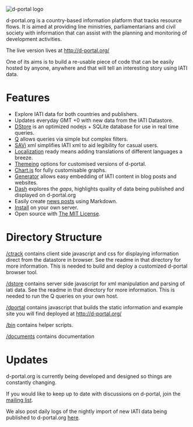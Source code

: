 ![d-portal logo](https://raw.githubusercontent.com/devinit/D-Portal/master/ctrack/art/dp_git_logo.460.png)
 
d-portal.org is a country-based information platform that tracks
resource flows. It is aimed at providing line ministries,
parliamentarians and civil society with information that can assist
with the planning and monitoring of development activities.

The live version lives at http://d-portal.org/

One of its aims is to build a re-usable piece of code that can be 
easily hosted by anyone, anywhere and that will tell an interesting 
story using IATI data.


Features
===================

- Explore IATI data for both countries and publishers.
- Updates everyday GMT +0 with new data from the IATI Datastore.
- [DStore](https://github.com/devinit/D-Portal/tree/master/dstore) is an
 optimized nodejs + SQLite database for use in real time queries.
- [Q](https://github.com/devinit/D-Portal/blob/master/documents/dstore_q.md) allows queries via simple but complex filters.
- [SAVi](https://github.com/devinit/D-Portal/blob/master/documents/savi.md) xml simplifies IATI xml to aid legibility for casual users.
- [Localization](https://github.com/devinit/D-Portal/blob/master/documents/translations.md) ready means adding translations of different languages a breeze.
- [Themeing](https://github.com/devinit/D-Portal/blob/master/documents/customisation.md) options for customised versions of d-portal.
- [Chart.js](https://github.com/devinit/D-Portal/blob/master/documents/customisation.md#chartjs) for fully customisable graphs.
- [Generator](https://github.com/devinit/D-Portal/blob/master/documents/ctrack_generator.md) allows easy embedding of IATI content in blog posts and websites.
- [Dash](https://github.com/devinit/D-Portal/blob/master/documents/dash.md) explores the *gaps*, highlights quality of data being published and displayed on d-portal.org
- Easily create [news posts](https://github.com/devinit/D-Portal/blob/master/documents/dstore_blog.md) using Markdown.
- [Install](https://github.com/devinit/D-Portal/blob/master/documents/ctrack_localtest.md) on your own server.
- Open source with [The MIT License](http://opensource.org/licenses/MIT).


Directory Structure
===================

[/ctrack](https://github.com/devinit/D-Portal/tree/master/ctrack) contains client side javascript and css for displaying 
information direct from the datastore in browser. See the readme in 
that directory for more information. This is needed to build and 
deploy a customized d-portal browser tool.

[/dstore](https://github.com/devinit/D-Portal/tree/master/dstore) contains server side javascript for xml manipulation and 
parsing of iati data.  See the readme in that directory for more 
information. This is needed to run the Q queries on your own host.

[/dportal](https://github.com/devinit/D-Portal/tree/master/dportal) contains javascript that builds the static information and 
example site you will find deployed at http://d-portal.org/ 

[/bin](https://github.com/devinit/D-Portal/tree/master/bin) contains helper scripts.

[/documents](https://github.com/devinit/D-Portal/tree/master/documents) contains documentation


Updates
===================

d-portal.org is currently being developed and designed so things
are constantly changing.

If you would like to keep up to date with discussions on d-portal, 
join the [mailing list](https://groups.google.com/forum/#!forum/d-portal-list).

We also post daily logs of the nightly import of new IATI data being 
published to d-portal.org [here](https://groups.google.com/forum/#!forum/d-portal-logs).

